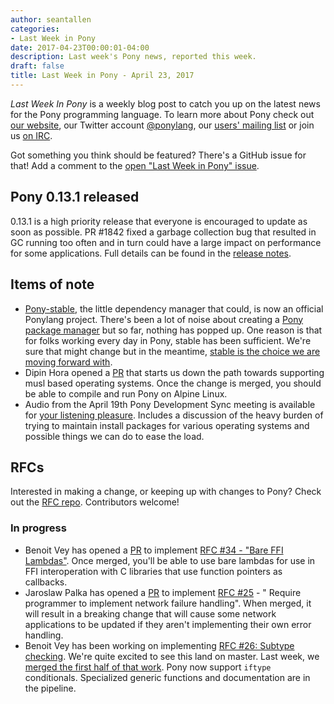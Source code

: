 ```yaml
---
author: seantallen
categories:
- Last Week in Pony
date: 2017-04-23T00:00:01-04:00
description: Last week's Pony news, reported this week.
draft: false
title: Last Week in Pony - April 23, 2017
---
```


_Last Week In Pony_ is a weekly blog post to catch you up on the latest news for the Pony programming language. To learn more about Pony check out [our website](ponylang.io), our Twitter account [@ponylang](https://twitter.com/ponylang), our [users' mailing list](https://pony.groups.io/g/user) or join us [on IRC](https://webchat.freenode.net/?channels=%23ponylang). 

Got something you think should be featured? There's a GitHub issue for that! Add a comment to the [open "Last Week in Pony" issue](https://github.com/ponylang/ponylang.github.io/issues?q=is%3Aissue+is%3Aopen+label%3Alast-week-in-pony).
<!--more-->

## Pony 0.13.1 released

0.13.1 is a high priority release that everyone is encouraged to update as soon as possible. PR #1842 fixed a garbage collection bug that resulted in GC running too often and in turn could have a large impact on performance for some applications. Full details can be found in the [release notes](https://www.ponylang.io/blog/2017/04/0.13.1-released/).

## Items of note

- [Pony-stable](https://github.com/ponylang/pony-stable), the little dependency manager that could, is now an official Ponylang project. There's been a lot of noise about creating a [Pony package manager](https://github.com/ponylang/ponyc/issues/247) but so far, nothing has popped up. One reason is that for folks working every day in Pony, stable has been sufficient. We're sure that might change but in the meantime, [stable is the choice we are moving forward with](https://pony.groups.io/g/dev/topic/package_manager/4654150?p=,,,20,0,0,0::recentpostdate%2Fsticky,,,20,2,0,4654150).
- Dipin Hora opened a [PR](https://github.com/ponylang/ponyc/pull/1844) that starts us down the path towards supporting musl based operating systems. Once the change is merged, you should be able to compile and run Pony on Alpine Linux.
- Audio from the April 19th Pony Development Sync meeting is available for [your listening pleasure](https://pony.groups.io/g/dev/files/Pony%20Sync/April%2019,%202017). Includes a discussion of the heavy burden of trying to maintain install packages for various operating systems and possible things we can do to ease the load.

## RFCs

Interested in making a change, or keeping up with changes to Pony? Check out the [RFC repo](https://github.com/ponylang/rfcs). Contributors welcome!

### In progress

- Benoit Vey has opened a [PR](https://github.com/ponylang/ponyc/pull/1858) to implement [RFC #34 - "Bare FFI Lambdas"](https://github.com/ponylang/rfcs/blob/master/text/0034-bare-ffi-lambdas.md). Once merged, you'll be able to use bare lambdas for use in FFI interoperation with C libraries that use function pointers as callbacks.
- Jaroslaw Palka has opened a [PR](https://github.com/ponylang/ponyc/pull/1853) to implement [RFC #25](https://github.com/ponylang/rfcs/blob/master/text/0023-network-dont-provide-default-implementation-for-failures.md) - " Require programmer to implement network failure handling". When merged, it will result in a breaking change that will cause some network applications to be updated if they aren't implementing their own error handling.
- Benoit Vey has been working on implementing [RFC #26: Subtype checking](https://github.com/ponylang/rfcs/blob/master/text/0026-subtype-checking.md). We're quite excited to see this land on master. Last week, we [merged the first half of that work](https://github.com/ponylang/ponyc/pull/1855).  Pony now support `iftype` conditionals. Specialized generic functions and documentation are in the pipeline.
